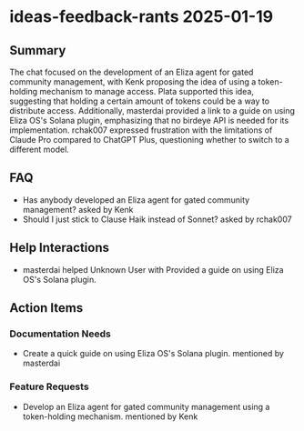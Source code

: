 # ideas-feedback-rants 2025-01-19

## Summary
The chat focused on the development of an Eliza agent for gated community management, with Kenk proposing the idea of using a token-holding mechanism to manage access. Plata supported this idea, suggesting that holding a certain amount of tokens could be a way to distribute access. Additionally, masterdai provided a link to a guide on using Eliza OS's Solana plugin, emphasizing that no birdeye API is needed for its implementation. rchak007 expressed frustration with the limitations of Claude Pro compared to ChatGPT Plus, questioning whether to switch to a different model.

## FAQ
- Has anybody developed an Eliza agent for gated community management? asked by Kenk
- Should I just stick to Clause Haik instead of Sonnet? asked by rchak007

## Help Interactions
- masterdai helped Unknown User with Provided a guide on using Eliza OS's Solana plugin.

## Action Items

### Documentation Needs
- Create a quick guide on using Eliza OS's Solana plugin. mentioned by masterdai

### Feature Requests
- Develop an Eliza agent for gated community management using a token-holding mechanism. mentioned by Kenk